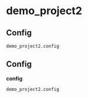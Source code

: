 # demo_project2

## Config

```{eval-rst}
demo_project2.config
```

## Config

**config**

```{eval-rst}
demo_project2.config
```
